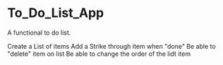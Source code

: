 # To_Do_List_App
A functional to do list. 

Create a List of items
Add a Strike through item when "done" 
Be able to "delete" item on list
Be able to change the order of the lidt item

